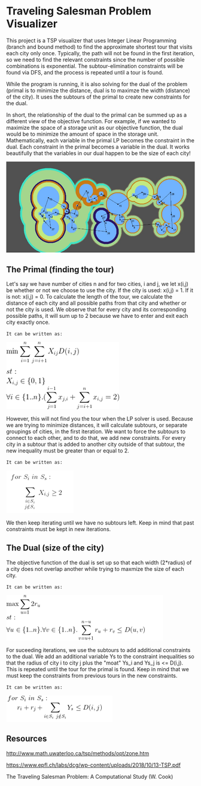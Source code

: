 # Traveling Salesman Problem Visualizer 

This project is a TSP visualizer that uses Integer Linear Programming (branch and bound method) to find the approximate shortest tour that visits each city only once. Typically, the path will not be found in the first iteration, so we need to find the relevant constraints since the number of possible combinations is exponential. The subtour-elimination constraints will be found via DFS, and the process is repeated until a tour is found.

While the program is running, it is also solving for the dual of the problem (primal is to minimize the distance, dual is to maximze the width (distance) of the city). It uses the subtours of the primal to create new constraints for the dual.

In short, the relationship of the dual to the primal can be summed up as a different view of the objective function. For example, if we wanted to maximize the space of a storage unit as our objective function, the dual would be to minimize the amount of space in the storage unit. Mathematically, each variable in the primal LP becomes the constraint in the dual. Each constraint in the primal becomes a variable in the dual. It works beautifully that the variables in our dual happen to be the size of each city!

![](example.jpg)


## The Primal (finding the tour)
Let's say we have number of cities n and for two cities, i and j, we let x(i,j) be whether or not we choose to use the city. If the city is used: x(i,j) = 1. If it is not: x(i,j) = 0. To calculate the length of the tour, we calculate the distance of each city and all possible paths from that city and whether or not the city is used. We observe that for every city and its corresponding possible paths, it will sum up to 2 because we have to enter and exit each city exactly once.
```
It can be written as:
```
![](primal_equation.png)

However, this will not find you the tour when the LP solver is used. Because we are trying to minimize distances, it will calculate subtours, or separate groupings of cities, in the first iteration. We want to force the subtours to connect to each other, and to do that, we add new constraints. For every city in a subtour that is added to another city outside of that subtour, the new inequality must be greater than or equal to 2.
```
It can be written as:
```
![](primal_constraints.png)

We then keep iterating until we have no subtours left. Keep in mind that past constraints must be kept in new iterations.

## The Dual (size of the city)
The objective function of the dual is set up so that each width (2*radius) of a city does not overlap another while trying to maxmize the size of each city.
```
It can be written as:
```
![](dual_obj.png)

For suceeding iterations, we use the subtours to add additional constraints to the dual. We add an additional variable Ys to the constraint inequalities so that the radius of city i to city j plus the "moat" Ys_i and Ys_j is <= D(i,j). This is repeated until the tour for the primal is found. Keep in mind that we must keep the constraints from previous tours in the new constraints.
```
It can be written as:
```
![](dual_constraints.png)


## Resources
http://www.math.uwaterloo.ca/tsp/methods/opt/zone.htm

https://www.epfl.ch/labs/dcg/wp-content/uploads/2018/10/13-TSP.pdf

The Traveling Salesman Problem: A Computational Study (W. Cook)


